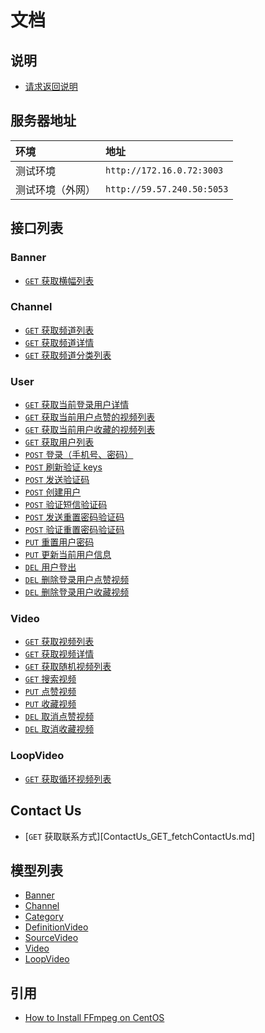 # 文档

## 说明

* [请求返回说明](./response-format.md)

## 服务器地址

环境             | 地址
:--------------- | :------------------------
测试环境         | `http://172.16.0.72:3003`
测试环境（外网） | `http://59.57.240.50:5053`

## 接口列表

### Banner

* [`GET` 获取横幅列表][BannerGetFetchBannerList]

### Channel

* [`GET` 获取频道列表][channel-get-fetch-channel-list]
* [`GET` 获取频道详情][channel-get-fetch-channel-profile]
* [`GET` 获取频道分类列表][channel-get-fetch-channel-category-list]

### User

* [`GET` 获取当前登录用户详情][user-get-personal-profile]
* [`GET` 获取当前用户点赞的视频列表][user-GET-fetchPersonalFavouriteVideoList]
* [`GET` 获取当前用户收藏的视频列表][user-GET-fetchPersonalCollectedVideoList]
* [`GET` 获取用户列表][user-get-fetch-user-list]
* [`POST` 登录（手机号、密码）][user-post-login]
* [`POST` 刷新验证 keys][user-post-refresh-keys]
* [`POST` 发送验证码][user-post-create-verify-code]
* [`POST` 创建用户][user-post-create-user]
* [`POST` 验证短信验证码][user-post-validate-code]
* [`POST` 发送重置密码验证码][user-post-create-reset-password-verify-code]
* [`POST` 验证重置密码验证码][user-post-validate-reset-password-code]
* [`PUT` 重置用户密码][user-put-reset-password]
* [`PUT` 更新当前用户信息][User_PUT_UpdatePersonalProfile]
* [`DEL` 用户登出][user-delete-logout]
* [`DEL` 删除登录用户点赞视频][User_DEL_DestroyPersonalFavouriteVideos]
* [`DEL` 删除登录用户收藏视频][User_DEL_DestroyPersonalCollectedVideos]

### Video

* [`GET` 获取视频列表][video-get-fetch-video-list]
* [`GET` 获取视频详情][video-get-fetch-video-profile]
* [`GET` 获取随机视频列表][video-get-fetch-random-video-list]
* [`GET` 搜索视频][video-get-search-video]
* [`PUT` 点赞视频][video-put-favour-video]
* [`PUT` 收藏视频][video-put-add-collection]
* [`DEL` 取消点赞视频][video-del-destroy-favourite-video]
* [`DEL` 取消收藏视频][video-del-destroy-collected-video]

### LoopVideo

* [`GET` 获取循环视频列表][LoopVideo_GET_fetchLoopVideoList]

## Contact Us

* [`GET` 获取联系方式][ContactUs_GET_fetchContactUs.md]

## 模型列表

* [Banner][banner-model]
* [Channel][channel-model]
* [Category][category-model]
* [DefinitionVideo][definition-video-model]
* [SourceVideo][source-video-model]
* [Video][video-model]
* [LoopVideo][LoopVideoModel]

## 引用

* [How to Install FFmpeg on CentOS](https://www.vultr.com/docs/how-to-install-ffmpeg-on-centos)

[BannerGetFetchBannerList]: ./api/banner/GET.fetchBannerList.md

[user-get-personal-profile]: ./api/user/get.personal-profile.md
[user-get-fetch-user-list]: ./api/user/get.fetch-user-list.md
[user-GET-fetchPersonalFavouriteVideoList]: ./api/user/GET.fetchPersonalFavouriteVideoList.md
[user-GET-fetchPersonalCollectedVideoList]: ./api/user/GET.fetchPersonalCollectedVideoList.md
[user-post-login]: ./api/user/post.login.md
[user-post-refresh-keys]: ./api/user/post.refresh-keys.md
[user-post-create-verify-code]: ./api/user/post.create-verify-code.md
[user-post-create-user]: ./api/user/post.create-user.md
[user-post-validate-code]: ./api/user/post.validate-code.md
[user-post-create-reset-password-verify-code]: ./api/user/post.create-reset-password-verify-code.md
[user-post-validate-reset-password-code]: ./api/user/post.validate-reset-password-code.md
[user-put-reset-password]: ./api/user/put.reset-password.md
[User_PUT_UpdatePersonalProfile]: ./api/user/PUT.updatePersonalProfile.md
[user-delete-logout]: ./api/user/delete.logout.md
[User_DEL_DestroyPersonalFavouriteVideos]: ./api/user/DEL.destroyPersonalFavouriteVideos.md
[User_DEL_DestroyPersonalCollectedVideos]: ./api/user/DEL.destroyPersonalCollectedVideos.md

[channel-get-fetch-channel-list]: ./api/channel/get.fetch-channel-list.md
[channel-get-fetch-channel-profile]: ./api/channel/get.fetch-channel-profile.md
[channel-get-fetch-channel-category-list]: ./api/channel/get.fetch-channel-category-list.md

[video-get-fetch-video-list]: ./api/video/get.fetch-video-list.md
[video-get-fetch-video-profile]: ./api/video/get.fetch-video-profile.md
[video-get-search-video]: ./api/video/get.search-video.md
[video-put-favour-video]: ./api/video/put.favour-video.md
[video-put-add-collection]: ./api/video/put.add-collection.md
[video-del-destroy-favourite-video]: ./api/video/del.destroy-favourite-video.md
[video-del-destroy-collected-video]: ./api/video/del.destroy-collected-video.md
[video-get-fetch-random-video-list]: ./api/video/get.fetch-random-video-list.md

[LoopVideo_GET_fetchLoopVideoList]: ./api/loop-video/GET.fetchLoopVideoList.md

[ContactUs_GET_fetchContactUs]: ./api/contact-us/GET.fetchContactUs.md

[channel-model]: ./models/channel.md
[category-model]: ./models/category.md
[video-model]: ./models/video.md
[source-video-model]: ./models/source-video.md
[definition-video-model]: ./models/definition-video.md
[banner-model]: ./models/banner.md
[LoopVideoModel]: ./models/loop-video.md
